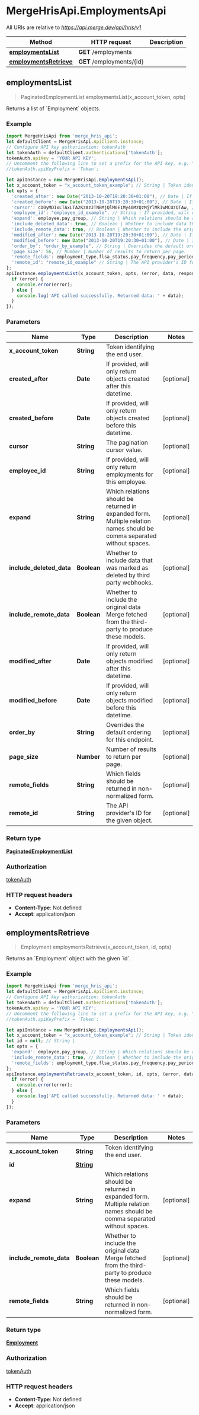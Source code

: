 # MergeHrisApi.EmploymentsApi

All URIs are relative to *https://api.merge.dev/api/hris/v1*

Method | HTTP request | Description
------------- | ------------- | -------------
[**employmentsList**](EmploymentsApi.md#employmentsList) | **GET** /employments | 
[**employmentsRetrieve**](EmploymentsApi.md#employmentsRetrieve) | **GET** /employments/{id} | 



## employmentsList

> PaginatedEmploymentList employmentsList(x_account_token, opts)



Returns a list of &#x60;Employment&#x60; objects.

### Example

```javascript
import MergeHrisApi from 'merge_hris_api';
let defaultClient = MergeHrisApi.ApiClient.instance;
// Configure API key authorization: tokenAuth
let tokenAuth = defaultClient.authentications['tokenAuth'];
tokenAuth.apiKey = 'YOUR API KEY';
// Uncomment the following line to set a prefix for the API key, e.g. "Token" (defaults to null)
//tokenAuth.apiKeyPrefix = 'Token';

let apiInstance = new MergeHrisApi.EmploymentsApi();
let x_account_token = "x_account_token_example"; // String | Token identifying the end user.
let opts = {
  'created_after': new Date("2013-10-20T19:20:30+01:00"), // Date | If provided, will only return objects created after this datetime.
  'created_before': new Date("2013-10-20T19:20:30+01:00"), // Date | If provided, will only return objects created before this datetime.
  'cursor': cD0yMDIxLTAxLTA2KzAzJTNBMjQlM0E1My40MzQzMjYlMkIwMCUzQTAw, // String | The pagination cursor value.
  'employee_id': "employee_id_example", // String | If provided, will only return employments for this employee.
  'expand': employee,pay_group, // String | Which relations should be returned in expanded form. Multiple relation names should be comma separated without spaces.
  'include_deleted_data': true, // Boolean | Whether to include data that was marked as deleted by third party webhooks.
  'include_remote_data': true, // Boolean | Whether to include the original data Merge fetched from the third-party to produce these models.
  'modified_after': new Date("2013-10-20T19:20:30+01:00"), // Date | If provided, will only return objects modified after this datetime.
  'modified_before': new Date("2013-10-20T19:20:30+01:00"), // Date | If provided, will only return objects modified before this datetime.
  'order_by': "order_by_example", // String | Overrides the default ordering for this endpoint.
  'page_size': 56, // Number | Number of results to return per page.
  'remote_fields': employment_type,flsa_status,pay_frequency,pay_period, // String | Which fields should be returned in non-normalized form.
  'remote_id': "remote_id_example" // String | The API provider's ID for the given object.
};
apiInstance.employmentsList(x_account_token, opts, (error, data, response) => {
  if (error) {
    console.error(error);
  } else {
    console.log('API called successfully. Returned data: ' + data);
  }
});
```

### Parameters


Name | Type | Description  | Notes
------------- | ------------- | ------------- | -------------
 **x_account_token** | **String**| Token identifying the end user. | 
 **created_after** | **Date**| If provided, will only return objects created after this datetime. | [optional] 
 **created_before** | **Date**| If provided, will only return objects created before this datetime. | [optional] 
 **cursor** | **String**| The pagination cursor value. | [optional] 
 **employee_id** | **String**| If provided, will only return employments for this employee. | [optional] 
 **expand** | **String**| Which relations should be returned in expanded form. Multiple relation names should be comma separated without spaces. | [optional] 
 **include_deleted_data** | **Boolean**| Whether to include data that was marked as deleted by third party webhooks. | [optional] 
 **include_remote_data** | **Boolean**| Whether to include the original data Merge fetched from the third-party to produce these models. | [optional] 
 **modified_after** | **Date**| If provided, will only return objects modified after this datetime. | [optional] 
 **modified_before** | **Date**| If provided, will only return objects modified before this datetime. | [optional] 
 **order_by** | **String**| Overrides the default ordering for this endpoint. | [optional] 
 **page_size** | **Number**| Number of results to return per page. | [optional] 
 **remote_fields** | **String**| Which fields should be returned in non-normalized form. | [optional] 
 **remote_id** | **String**| The API provider&#39;s ID for the given object. | [optional] 

### Return type

[**PaginatedEmploymentList**](PaginatedEmploymentList.md)

### Authorization

[tokenAuth](../README.md#tokenAuth)

### HTTP request headers

- **Content-Type**: Not defined
- **Accept**: application/json


## employmentsRetrieve

> Employment employmentsRetrieve(x_account_token, id, opts)



Returns an &#x60;Employment&#x60; object with the given &#x60;id&#x60;.

### Example

```javascript
import MergeHrisApi from 'merge_hris_api';
let defaultClient = MergeHrisApi.ApiClient.instance;
// Configure API key authorization: tokenAuth
let tokenAuth = defaultClient.authentications['tokenAuth'];
tokenAuth.apiKey = 'YOUR API KEY';
// Uncomment the following line to set a prefix for the API key, e.g. "Token" (defaults to null)
//tokenAuth.apiKeyPrefix = 'Token';

let apiInstance = new MergeHrisApi.EmploymentsApi();
let x_account_token = "x_account_token_example"; // String | Token identifying the end user.
let id = null; // String | 
let opts = {
  'expand': employee,pay_group, // String | Which relations should be returned in expanded form. Multiple relation names should be comma separated without spaces.
  'include_remote_data': true, // Boolean | Whether to include the original data Merge fetched from the third-party to produce these models.
  'remote_fields': employment_type,flsa_status,pay_frequency,pay_period // String | Which fields should be returned in non-normalized form.
};
apiInstance.employmentsRetrieve(x_account_token, id, opts, (error, data, response) => {
  if (error) {
    console.error(error);
  } else {
    console.log('API called successfully. Returned data: ' + data);
  }
});
```

### Parameters


Name | Type | Description  | Notes
------------- | ------------- | ------------- | -------------
 **x_account_token** | **String**| Token identifying the end user. | 
 **id** | [**String**](.md)|  | 
 **expand** | **String**| Which relations should be returned in expanded form. Multiple relation names should be comma separated without spaces. | [optional] 
 **include_remote_data** | **Boolean**| Whether to include the original data Merge fetched from the third-party to produce these models. | [optional] 
 **remote_fields** | **String**| Which fields should be returned in non-normalized form. | [optional] 

### Return type

[**Employment**](Employment.md)

### Authorization

[tokenAuth](../README.md#tokenAuth)

### HTTP request headers

- **Content-Type**: Not defined
- **Accept**: application/json

